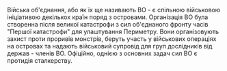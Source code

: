 Війська об'єднання, або як їх ще називають ВО - є спільною військовою ініціативою декількох країн поряд з островами. Організація ВО була створенна після великої катастрофи з сил об'єднаного фронту часів "Першої катастрофи" для улаштування Периметру.
Вони організовують захист проти проривів монстрів, беруть участь у військових операціях на островах та надають військовий супровід для груп дослідників від держав - членів ВО. Офіційно, однією з основних задач сил ВО є протидія сталкерству.